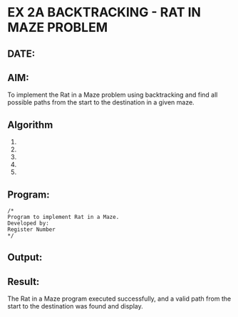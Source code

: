 # EX 2A BACKTRACKING - RAT IN MAZE PROBLEM
## DATE:
## AIM:
To implement the Rat in a Maze problem using backtracking and find all possible paths from the start to the destination in a given maze.


## Algorithm
1. 
2. 
3. 
4.  
5.   

## Program:
```
/*
Program to implement Rat in a Maze.
Developed by: 
Register Number 
*/
```

## Output:



## Result:
The Rat in a Maze program executed successfully, and a valid path from the start to the destination was found and display.
